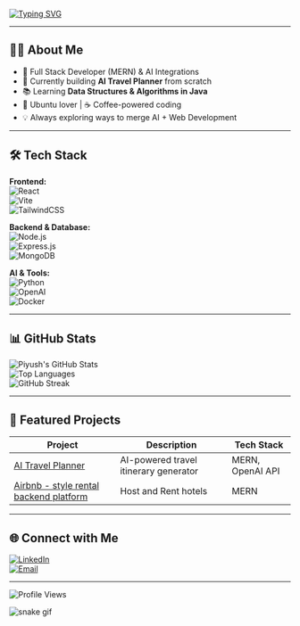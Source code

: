 <!-- Typing SVG -->
[![Typing SVG](https://readme-typing-svg.herokuapp.com?font=Fira+Code&size=22&pause=1000&color=00F7FF&center=true&vCenter=true&width=800&lines=Hi+there%2C+I'm+Piyush+Mishra+%F0%9F%91%8B;Full+Stack+Developer+%7C+AI+Enthusiast;MERN+Stack+%7C+Machine+Learning+%7C+Java+DSA;Always+Learning+New+Things)](https://git.io/typing-svg)

---

## 👨‍💻 About Me  
- 🚀 Full Stack Developer (MERN) & AI Integrations  
- 🤖 Currently building **AI Travel Planner** from scratch  
- 📚 Learning **Data Structures & Algorithms in Java**  
- 🐧 Ubuntu lover | ☕ Coffee-powered coding  
- 💡 Always exploring ways to merge AI + Web Development  

---

## 🛠 Tech Stack  

**Frontend:**  
![React](https://img.shields.io/badge/React-20232A?style=for-the-badge&logo=react&logoColor=61DAFB)  
![Vite](https://img.shields.io/badge/Vite-646CFF?style=for-the-badge&logo=vite&logoColor=white)  
![TailwindCSS](https://img.shields.io/badge/TailwindCSS-38B2AC?style=for-the-badge&logo=tailwind-css&logoColor=white)  

**Backend & Database:**  
![Node.js](https://img.shields.io/badge/Node.js-339933?style=for-the-badge&logo=node.js&logoColor=white)  
![Express.js](https://img.shields.io/badge/Express.js-000000?style=for-the-badge&logo=express&logoColor=white)  
![MongoDB](https://img.shields.io/badge/MongoDB-4EA94B?style=for-the-badge&logo=mongodb&logoColor=white)  

**AI & Tools:**  
![Python](https://img.shields.io/badge/Python-3776AB?style=for-the-badge&logo=python&logoColor=white)  
![OpenAI](https://img.shields.io/badge/OpenAI-412991?style=for-the-badge&logo=openai&logoColor=white)  
![Docker](https://img.shields.io/badge/Docker-2496ED?style=for-the-badge&logo=docker&logoColor=white)

---

## 📊 GitHub Stats  

![Piyush's GitHub Stats](https://github-readme-stats.vercel.app/api?username=piyushm89&show_icons=true&theme=tokyonight)  
![Top Languages](https://github-readme-stats.vercel.app/api/top-langs/?username=piyushm89&layout=compact&theme=tokyonight)  
![GitHub Streak](https://github-readme-streak-stats.herokuapp.com/?user=piyushm89&theme=tokyonight)  

---

## 📌 Featured Projects  

| Project | Description | Tech Stack |
|---------|-------------|------------|
| [AI Travel Planner](https://github.com/piyushm89/ai-travel-planner) | AI-powered travel itinerary generator | MERN, OpenAI API |
| [Airbnb - style rental backend platform](#) | Host and Rent hotels| MERN |

---

## 🌐 Connect with Me  

[![LinkedIn](https://img.shields.io/badge/LinkedIn-0077B5?style=for-the-badge&logo=linkedin&logoColor=white)](https://linkedin.com/in/piyushmishra9)  
[![Email](https://img.shields.io/badge/Email-D14836?style=for-the-badge&logo=gmail&logoColor=white)](mailto:piyush891783@gmail.com)  

---

![Profile Views](https://komarev.com/ghpvc/?username=piyushm89&color=blue&style=flat-square)

<!-- Snake animation -->
![snake gif](https://github.com/piyushm89/piyushm89/blob/output/github-contribution-grid-snake.svg)
